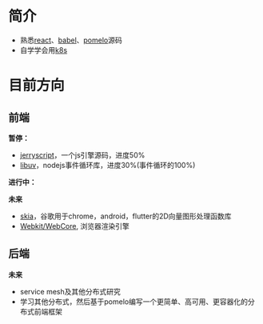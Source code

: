 简介
========
 - 熟悉[react](https://github.com/cisen/blog/issues?q=is%3Aissue+is%3Aopen+label%3Areact)、[babel](https://github.com/cisen/blog/issues?q=is%3Aopen+is%3Aissue+label%3Ababel)、[pomelo](https://github.com/cisen/blog/issues/48)源码
 - 自学学会用[k8s](https://github.com/cisen/blog/issues?q=is%3Aissue+is%3Aopen+label%3Ak8s)
 
 # 目前方向
 ## 前端
 
 **暂停：**
- [jerryscript](https://github.com/cisen/blog/issues)，一个js引擎源码，进度50%
- [libuv](https://github.com/libuv/libuv)，nodejs事件循环库，进度30%(事件循环的100%)

 **进行中：**
 

 **未来**
- [skia](https://github.com/google/skia)，谷歌用于chrome，android，flutter的2D向量图形处理函数库
- [Webkit/WebCore](https://github.com/WebKit/webkit/tree/master/Source/WebCore), 浏览器渲染引擎

 ## 后端
 
 **未来**
- service mesh及其他分布式研究
- 学习其他分布式，然后基于pomelo编写一个更简单、高可用、更容器化的分布式前端框架

